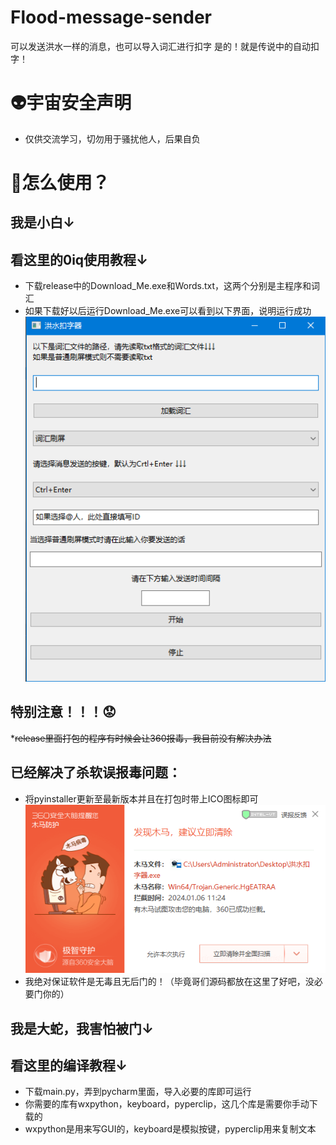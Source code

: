 # Flood-message-sender
可以发送洪水一样的消息，也可以导入词汇进行扣字 
是的！就是传说中的自动扣字！
# 👽宇宙安全声明
* 仅供交流学习，切勿用于骚扰他人，后果自负
# 🤔怎么使用？
## 我是小白↓
## 看这里的0iq使用教程↓
* 下载release中的Download_Me.exe和Words.txt，这两个分别是主程序和词汇
* 如果下载好以后运行Download_Me.exe可以看到以下界面，说明运行成功
![GUI](GUI展示.png "GUI图片")
## 特别注意！！！😟
*~~release里面打包的程序有时候会让360报毒，我目前没有解决办法~~
## 已经解决了杀软误报毒问题：
* 将pyinstaller更新至最新版本并且在打包时带上ICO图标即可
![360](Fuck360.png "Fu*k360")
* 我绝对保证软件是无毒且无后门的！（毕竟哥们源码都放在这里了好吧，没必要门你的）
## 我是大蛇，我害怕被门↓
## 看这里的编译教程↓
* 下载main.py，弄到pycharm里面，导入必要的库即可运行
* 你需要的库有wxpython，keyboard，pyperclip，这几个库是需要你手动下载的
* wxpython是用来写GUI的，keyboard是模拟按键，pyperclip用来复制文本
